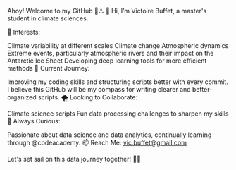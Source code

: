 Ahoy! Welcome to my GitHub 🌊⚓️
👋 Hi, I’m Victoire Buffet, a master's student in climate sciences.

👀 Interests:

Climate variability at different scales
Climate change
Atmospheric dynamics
Extreme events, particularly atmospheric rivers and their impact on the Antarctic Ice Sheet
Developing deep learning tools for more efficient methods
🌱 Current Journey:

Improving my coding skills and structuring scripts better with every commit.
I believe this GitHub will be my compass for writing clearer and better-organized scripts.
🌪 Looking to Collaborate:

Climate science scripts
Fun data processing challenges to sharpen my skills
👾 Always Curious:

Passionate about data science and data analytics, continually learning through @codeacademy.
📫 Reach Me: vic.buffet@gmail.com

Let's set sail on this data journey together! 🚢✨
